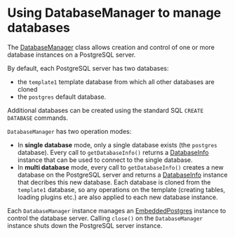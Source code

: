 # Using DatabaseManager to manage databases

The [DatabaseManager](apidocs/de.softwareforge.testing.postgres/de/softwareforge/testing/postgres/embedded/DatabaseManager.html) class allows creation and control
of one or more database instances on a PostgreSQL server.

By default, each PostgreSQL server has two databases: 

* the `template1` template database from which all other databases are cloned
* the `postgres` default database.

Additional databases can be created using the standard SQL `CREATE DATABASE` commands.

`DatabaseManager` has two operation modes:

* In **single database** mode, only a single database exists (the `postgres` database). Every call to `getDatabaseInfo()` returns a [DatabaseInfo](apidocs/de.softwareforge.testing.postgres/de/softwareforge/testing/postgres/embedded/DatabaseInfo.html) instance that can be used to connect to the single database.
* In **multi database** mode, every call to `getDatabaseInfo()` creates a new database on the PostgreSQL server and returns a [DatabaseInfo](apidocs/de.softwareforge.testing.postgres/de/softwareforge/testing/postgres/embedded/DatabaseInfo.html) instance that decribes this new database. Each database is cloned from the `template1` database, so any operations on the template (creating tables, loading plugins etc.) are also applied to each new database instance.

Each `DatabaseManager` instance manages an [EmbeddedPostgres](apidocs/de.softwareforge.testing.postgres/de/softwareforge/testing/postgres/embedded/EmbeddedPostgres.html) instance to control the database server. Calling `close()` on the `DatabaseManager` instance shuts down the PostgreSQL server instance.
